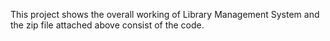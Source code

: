 This project shows the overall working of Library Management System and the zip  file attached above consist of the code.
